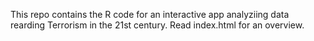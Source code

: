 This repo contains the R code for an interactive app analyziing data rearding Terrorism in the 21st century.
Read index.html for an overview. 
